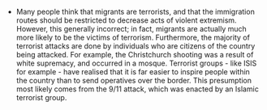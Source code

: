 - Many people think that migrants are terrorists, and that the immigration routes should be restricted to decrease acts of violent extremism. However, this generally incorrect; in fact, migrants are actually much more likely to be the victims of terrorism. Furthermore, the majority of terrorist attacks are done by individuals who are citizens of the country being attacked. For example, the Christchurch shooting was a result of white supremacy, and occurred in a mosque. Terrorist groups - like ISIS for example - have realised that it is far easier to inspire people within the country than to send operatives over the border. This presumption most likely comes from the 9/11 attack, which was enacted by an Islamic terrorist group.